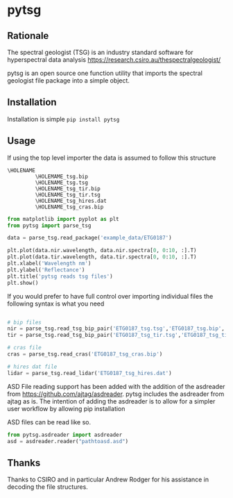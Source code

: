 # pytsg
## Rationale
The spectral geologist (TSG) is an industry standard software for hyperspectral data analysis
https://research.csiro.au/thespectralgeologist/

pytsg is an open source one function utility that imports the spectral geologist file package into a simple object.

## Installation
Installation is simple
```pip install pytsg```

## Usage

If using the top level importer the data is assumed to follow this structure
```
\HOLENAME
         \HOLEMAME_tsg.bip
         \HOLENAME_tsg.tsg
         \HOLENAME_tsg_tir.bip
         \HOLENAME_tsg_tir.tsg
         \HOLENAME_tsg_hires.dat
         \HOLENAME_tsg_cras.bip

```

```python
from matplotlib import pyplot as plt
from pytsg import parse_tsg

data = parse_tsg.read_package('example_data/ETG0187')

plt.plot(data.nir.wavelength, data.nir.spectra[0, 0:10, :].T)
plt.plot(data.tir.wavelength, data.tir.spectra[0, 0:10, :].T)
plt.xlabel('Wavelength nm')
plt.ylabel('Reflectance')
plt.title('pytsg reads tsg files')
plt.show()

```

If you would prefer to have full control over importing individual files the following syntax is what you need

```python

# bip files
nir = parse_tsg.read_tsg_bip_pair('ETG0187_tsg.tsg','ETG0187_tsg.bip','nir')
tir = parse_tsg.read_tsg_bip_pair('ETG0187_tsg_tir.tsg','ETG0187_tsg_tir.bip','tir')

# cras file
cras = parse_tsg.read_cras('ETG0187_tsg_cras.bip')

# hires dat file
lidar = parse_tsg.read_lidar('ETG0187_tsg_hires.dat')


```
ASD File reading support has been added with the addition of the asdreader from https://github.com/ajtag/asdreader.
pytsg includes the asdreader from ajtag as is. The intention of adding the asdreader is to allow for a simpler user workflow by allowing pip installation

ASD files can be read like so.


```python
from pytsg.asdreader import asdreader
asd = asdreader.reader("pathtoasd.asd")
```

## Thanks
Thanks to CSIRO and in particular Andrew Rodger for his assistance in decoding the file structures.